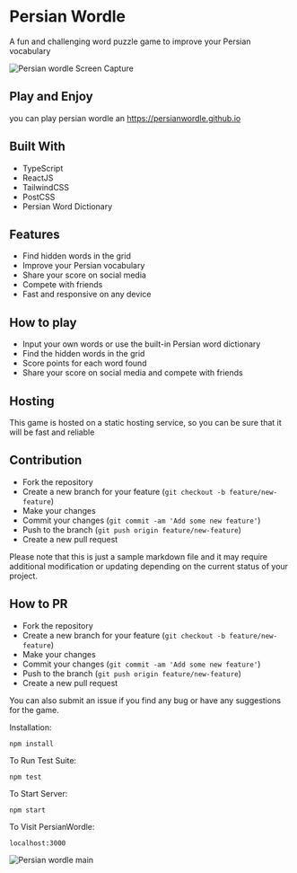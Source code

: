 # Persian Wordle

A fun and challenging word puzzle game to improve your Persian vocabulary

![Persian wordle Screen Capture](images/PersianWordleLogo.jpg)

## Play and Enjoy

you can play persian wordle an https://persianwordle.github.io

## Built With
- TypeScript
- ReactJS
- TailwindCSS
- PostCSS
- Persian Word Dictionary

## Features
- Find hidden words in the grid
- Improve your Persian vocabulary
- Share your score on social media
- Compete with friends
- Fast and responsive on any device

## How to play
- Input your own words or use the built-in Persian word dictionary
- Find the hidden words in the grid
- Score points for each word found
- Share your score on social media and compete with friends

## Hosting
This game is hosted on a static hosting service, so you can be sure that it will be fast and reliable

## Contribution
- Fork the repository
- Create a new branch for your feature (`git checkout -b feature/new-feature`)
- Make your changes
- Commit your changes (`git commit -am 'Add some new feature'`)
- Push to the branch (`git push origin feature/new-feature`)
- Create a new pull request


Please note that this is just a sample markdown file and it may require additional modification or updating depending on the current status of your project.

## How to PR
- Fork the repository
- Create a new branch for your feature (`git checkout -b feature/new-feature`)
- Make your changes
- Commit your changes (`git commit -am 'Add some new feature'`)
- Push to the branch (`git push origin feature/new-feature`)
- Create a new pull request

You can also submit an issue if you find any bug or have any suggestions for the game.

Installation:

`npm install`  

To Run Test Suite:  

`npm test`  

To Start Server:

`npm start`  

To Visit PersianWordle:

`localhost:3000`  

![Persian wordle main](images/screencapture-main.png)
